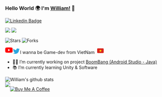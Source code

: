 ### Hello World 🌍 I'm [William!](https://www.facebook.com/William.2418/) 👋

<p align="center">
  
[![Linkedin Badge](https://img.shields.io/badge/-L%C3%AA%20Nguy%E1%BB%85n%20Th%C3%A0nh%20Long%20(%20William%20)-blue?style=flat&logo=Linkedin&logoColor=white&link=https://www.linkedin.com/in/william186/)](https://www.linkedin.com/in/william186/)

![](https://komarev.com/ghpvc/?username=Long18&color=red)
![](https://visitor-badge.glitch.me/badge?page_id=Long18)

<img alt="Stars" src="https://img.shields.io/github/stars/Long18/Long18?style=flat-square&labelColor=343b41"/> 

<img alt="Forks" src="https://img.shields.io/github/forks/Long18/FitnessCare?style=flat-square&labelColor=343b41"/>

</p>

<a href="https://www.youtube.com/channel/UCXptkVJhpWBAdQP_jIYflFw">
  <img align="left" alt="William | YouTube" width="24px" src="/assets/youtube.svg"/>
</a>
<a href="https://twitter.com/Willlee186">
  <img align="left" alt="William   | Twitter" width="24px" src="/assets/twitter.svg"/>
</a>
  


I wanna be Game-dev from VietNam <img width="21px" src="/assets/id-flag.png" style="margin-left:4px"/>

- 👨‍💻 I’m currently working on project [BoomBang (Android Studio - Java)](https://github.com/Long18/BoomBang)
- 📚 I’m currently learning Unity & Software

<img align="center" src="https://github-readme-stats.vercel.app/api?username=Long18&theme=radical&show_icons=true" alt="William's github stats"/>
<br/>


<a href="https://github.com/Long18/github-readme-stats">
<img align="left" src="https://github-readme-stats.vercel.app/api/top-langs/?username=Long18&layout=compact&theme=algolia"/>
</a>

<a href="https://www.buymeacoffee.com/Williamm" target="_blank"><img src="https://cdn.buymeacoffee.com/buttons/v2/default-red.png" alt="Buy Me A Coffee" width="150" ></a>


